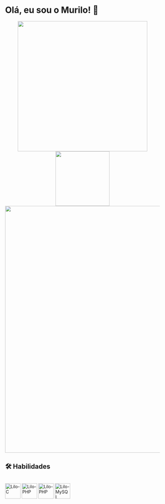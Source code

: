 # Olá, eu sou o Murilo! 👋

<div align="center">
      <img width = 422.5px src="https://github-readme-stats-one-amber-41.vercel.app/api?username=LiloMarino&show_icons=true&show=reviews&theme=dark" />
      <img  height = 176.41px src="https://github-readme-stats.vercel.app/api/top-langs/?username=LiloMarino&layout=compact&theme=dark&langs_count=6" />
      <br>
      <img width = 800.5px src="https://github-readme-stats.vercel.app/api/wakatime?username=LiloMarino&layout=compact&theme=dark" />
</div>

## 🛠 Habilidades

<div style="display: inline_block"><br>
      <img align="center" alt="Lilo-C" height="50" width="50" src="https://cdn.jsdelivr.net/gh/devicons/devicon/icons/c/c-original.svg" />
      <img align="center" alt="Lilo-PHP" height="50" width="50" src="https://cdn.jsdelivr.net/gh/devicons/devicon/icons/python/python-original.svg" />
      <img align="center" alt="Lilo-PHP" height="50" width="50" src="https://cdn.jsdelivr.net/gh/devicons/devicon/icons/php/php-original.svg" />
      <img align="center" alt="Lilo-MySQL" height="50" width="50" src="https://cdn.jsdelivr.net/gh/devicons/devicon/icons/mysql/mysql-original-wordmark.svg" />
</div>
